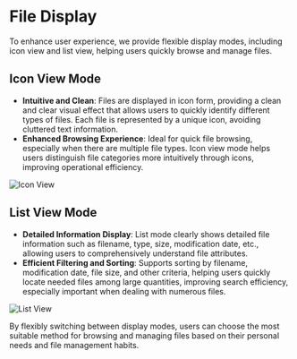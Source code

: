 # File Display

To enhance user experience, we provide flexible display modes, including icon view and list view, helping users quickly browse and manage files.

## Icon View Mode
- **Intuitive and Clean**: Files are displayed in icon form, providing a clean and clear visual effect that allows users to quickly identify different types of files. Each file is represented by a unique icon, avoiding cluttered text information.
- **Enhanced Browsing Experience**: Ideal for quick file browsing, especially when there are multiple file types. Icon view mode helps users distinguish file categories more intuitively through icons, improving operational efficiency.

![Icon View](/images/en/en_file_pic_6.png)

## List View Mode
- **Detailed Information Display**: List mode clearly shows detailed file information such as filename, type, size, modification date, etc., allowing users to comprehensively understand file attributes.
- **Efficient Filtering and Sorting**: Supports sorting by filename, modification date, file size, and other criteria, helping users quickly locate needed files among large quantities, improving search efficiency, especially important when dealing with numerous files.

![List View](/images/en/en_file_pic_7.png)

By flexibly switching between display modes, users can choose the most suitable method for browsing and managing files based on their personal needs and file management habits.